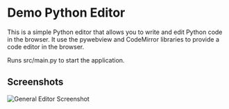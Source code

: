 # Demo Python Editor

This is a simple Python editor that allows you to write and edit Python code in the browser.
It use the pywebview and CodeMirror libraries to provide a code editor in the browser.

Runs src/main.py to start the application.


## Screenshots

![General Editor Screenshot](https://github.com/user-attachments/assets/105a9675-8754-47a4-b547-e840cfb8a768)